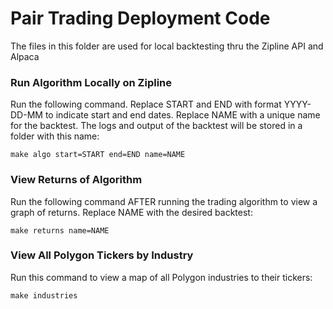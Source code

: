 # Pair Trading Deployment Code
The files in this folder are used for local backtesting thru the Zipline API and Alpaca

### Run Algorithm Locally on Zipline 
Run the following command. Replace START and END with format YYYY-DD-MM to indicate start and end dates. Replace NAME with a unique name for the backtest. The logs and output of the backtest will be stored in a folder with this name:
```
make algo start=START end=END name=NAME
```

### View Returns of Algorithm 
Run the following command AFTER running the trading algorithm to view a graph of returns. Replace NAME with the desired backtest:
```
make returns name=NAME
```

### View All Polygon Tickers by Industry
Run this command to view a map of all Polygon industries to their tickers:
```
make industries
```